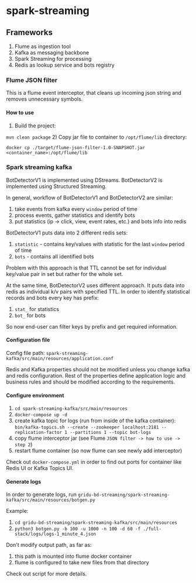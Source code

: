 # spark-streaming
## Frameworks

1) Flume as ingestion tool
2) Kafka as messaging backbone
3) Spark Streaming for processing
4) Redis as lookup service and bots registry

### Flume JSON filter

This is a flume event interceptor, that cleans up incoming json string and removes unnecessary symbols.

#### How to use
1) Build the project:

```mvn clean package```
2) Copy jar file to container to ```/opt/flume/lib``` directory:

```
docker cp ./target/flume-json-filter-1.0-SNAPSHOT.jar <container_name>:/opt/flume/lib
```

### Spark streaming kafka

BotDetectorV1 is implemented using DStreams.
BotDetectorV2 is implemented using Structured Streaming.

In general, workflow of BotDetectorV1 and BotDetectorV2 are similar:
1) take events from kafka every ```window``` period of time
2) process events, gather statistics and identify bots
3) put statistics (ip -> click, view, event rates, etc.) and bots info into redis

BotDetectorV1 puts data into 2 different redis sets:
1) ```statistic``` - contains key/values with statistic for the last ```window``` period of time
2) ```bots``` - contains all identified bots

Problem with this approach is that TTL cannot be set for individual key/value pair in set but rather for the whole set.

At the same time, BotDetectorV2 uses different approach.
It puts data into redis as individual k/v pairs with specified TTL. In order to identify statistical records and bots every key has prefix:
1) ```stat_``` for statistics
2) ```bot_```  for bots

So now end-user can filter keys by prefix and get required information.

#### Configuration file
Config file path: ```spark-streaming-kafka/src/main/resources/application.conf```

Redis and Kafka properties should not be modified unless you change kafka and redis configuration.
Rest of the properties define application logic and business rules and should be modified 
according to the requirements.


#### Configure environment

1) ```cd spark-streaming-kafka/src/main/resources```
2) ```docker-compose up -d```
3) create kafka topic for logs (run from inside of the kafka container): ```bin/kafka-topics.sh --create --zookeeper localhost:2181 --replication-factor 1 --partitions 1 --topic bot-logs```
4) copy flume interceptor jar (see Flume ```JSON filter -> how to use -> step 2```)
5) restart flume container (so now flume can see newly add interceptor)

Check out ```docker-compose.yml``` in order to find out ports for container like Redis UI or Kafka Topics UI.

#### Generate logs

In order to generate logs, run ```gridu-bd-streaming/spark-streaming-kafka/src/main/resources/botgen.py```

Example:
1) ```cd gridu-bd-streaming/spark-streaming-kafka/src/main/resources``` 
2) ```python3 botgen.py -b 100 -u 1000 -n 100 -d 60 -f ./full-stack/logs/logs-1_minute_4.json```

Don't modify output path, as far as:
1) this path is mounted into flume docker container
2) flume is configured to take new files from that directory

Check out script for more details.
